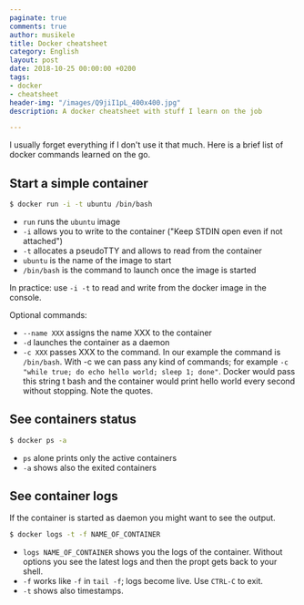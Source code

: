 ```yaml
---
paginate: true
comments: true
author: musikele
title: Docker cheatsheet
category: English
layout: post
date: 2018-10-25 00:00:00 +0200
tags:
- docker
- cheatsheet
header-img: "/images/Q9jiI1pL_400x400.jpg"
description: A docker cheatsheet with stuff I learn on the job

---
```

I usually forget everything if I don't use it that much. Here is a brief list of docker commands learned on the go.

## Start a simple container 

```bash 
$ docker run -i -t ubuntu /bin/bash
```

- `run` runs the `ubuntu` image 
- `-i` allows you to write to the container ("Keep STDIN open even if not attached")
- `-t` allocates a pseudoTTY and allows to read from the container
- `ubuntu` is the name of the image to start 
- `/bin/bash` is the command to launch once the image is started 

In practice: use `-i -t` to read and write from the docker image in the console.

Optional commands: 
- `--name XXX` assigns the name XXX to the container 
- `-d` launches the container as a daemon 
- `-c XXX` passes XXX to the command. In our example the command is `/bin/bash`. With -c we can pass any kind of commands; for example `-c "while true; do echo hello world; sleep 1; done"`. Docker would pass this string t bash and the container would print hello world every second without stopping. Note the quotes. 

## See containers status 

```bash 
$ docker ps -a 
```

- `ps` alone prints only the active containers 
- `-a` shows also the exited containers 

## See container logs 

If the container is started as daemon you might want to see the output. 

```bash 
$ docker logs -t -f NAME_OF_CONTAINER 
```

- `logs NAME_OF_CONTAINER` shows you the logs of the container. Without options you see the latest logs and then the propt gets back to your shell. 
- `-f` works like `-f` in `tail -f`; logs become live. Use `CTRL-C` to exit. 
- `-t` shows also timestamps. 